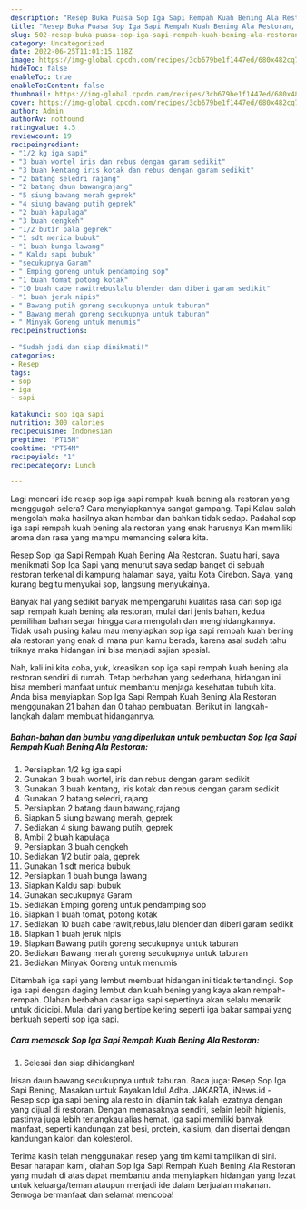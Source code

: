 ```yaml
---
description: "Resep Buka Puasa Sop Iga Sapi Rempah Kuah Bening Ala Restoran, Enak Banget"
title: "Resep Buka Puasa Sop Iga Sapi Rempah Kuah Bening Ala Restoran, Enak Banget"
slug: 502-resep-buka-puasa-sop-iga-sapi-rempah-kuah-bening-ala-restoran-enak-banget
category: Uncategorized
date: 2022-06-25T11:01:15.118Z
image: https://img-global.cpcdn.com/recipes/3cb679be1f1447ed/680x482cq70/sop-iga-sapi-rempah-kuah-bening-ala-restoran-foto-resep-utama.jpg
hideToc: false
enableToc: true
enableTocContent: false
thumbnail: https://img-global.cpcdn.com/recipes/3cb679be1f1447ed/680x482cq70/sop-iga-sapi-rempah-kuah-bening-ala-restoran-foto-resep-utama.jpg
cover: https://img-global.cpcdn.com/recipes/3cb679be1f1447ed/680x482cq70/sop-iga-sapi-rempah-kuah-bening-ala-restoran-foto-resep-utama.jpg
author: Admin
authorAv: notfound
ratingvalue: 4.5
reviewcount: 19
recipeingredient:
- "1/2 kg iga sapi"
- "3 buah wortel iris dan rebus dengan garam sedikit"
- "3 buah kentang iris kotak dan rebus dengan garam sedikit"
- "2 batang seledri rajang"
- "2 batang daun bawangrajang"
- "5 siung bawang merah geprek"
- "4 siung bawang putih geprek"
- "2 buah kapulaga"
- "3 buah cengkeh"
- "1/2 butir pala geprek"
- "1 sdt merica bubuk"
- "1 buah bunga lawang"
- " Kaldu sapi bubuk"
- "secukupnya Garam"
- " Emping goreng untuk pendamping sop"
- "1 buah tomat potong kotak"
- "10 buah cabe rawitrebuslalu blender dan diberi garam sedikit"
- "1 buah jeruk nipis"
- " Bawang putih goreng secukupnya untuk taburan"
- " Bawang merah goreng secukupnya untuk taburan"
- " Minyak Goreng untuk menumis"
recipeinstructions:

- "Sudah jadi dan siap dinikmati!"
categories:
- Resep
tags:
- sop
- iga
- sapi

katakunci: sop iga sapi 
nutrition: 300 calories
recipecuisine: Indonesian
preptime: "PT15M"
cooktime: "PT54M"
recipeyield: "1"
recipecategory: Lunch

---
```



Lagi mencari ide resep sop iga sapi rempah kuah bening ala restoran yang menggugah selera? Cara menyiapkannya sangat gampang. Tapi Kalau salah mengolah maka hasilnya akan hambar dan bahkan tidak sedap. Padahal sop iga sapi rempah kuah bening ala restoran yang enak harusnya Kan memiliki aroma dan rasa yang mampu memancing selera kita.


Resep Sop Iga Sapi Rempah Kuah Bening Ala Restoran. Suatu hari, saya menikmati Sop Iga Sapi yang menurut saya sedap banget di sebuah restoran terkenal di kampung halaman saya, yaitu Kota Cirebon. Saya, yang kurang begitu menyukai sop, langsung menyukainya.

Banyak hal yang sedikit banyak mempengaruhi kualitas rasa dari sop iga sapi rempah kuah bening ala restoran, mulai dari jenis bahan, kedua pemilihan bahan segar hingga cara mengolah dan menghidangkannya. Tidak usah pusing kalau mau menyiapkan sop iga sapi rempah kuah bening ala restoran yang enak di mana pun kamu berada, karena asal sudah tahu triknya maka hidangan ini bisa menjadi sajian spesial.


Nah, kali ini kita coba, yuk, kreasikan sop iga sapi rempah kuah bening ala restoran sendiri di rumah. Tetap berbahan yang sederhana, hidangan ini bisa memberi manfaat untuk membantu menjaga kesehatan tubuh kita. Anda bisa menyiapkan Sop Iga Sapi Rempah Kuah Bening Ala Restoran menggunakan 21 bahan dan 0 tahap pembuatan. Berikut ini langkah-langkah dalam membuat hidangannya.

<!--inarticleads1-->

##### Bahan-bahan dan bumbu yang diperlukan untuk pembuatan Sop Iga Sapi Rempah Kuah Bening Ala Restoran:

1. Persiapkan 1/2 kg iga sapi
1. Gunakan 3 buah wortel, iris dan rebus dengan garam sedikit
1. Gunakan 3 buah kentang, iris kotak dan rebus dengan garam sedikit
1. Gunakan 2 batang seledri, rajang
1. Persiapkan 2 batang daun bawang,rajang
1. Siapkan 5 siung bawang merah, geprek
1. Sediakan 4 siung bawang putih, geprek
1. Ambil 2 buah kapulaga
1. Persiapkan 3 buah cengkeh
1. Sediakan 1/2 butir pala, geprek
1. Gunakan 1 sdt merica bubuk
1. Persiapkan 1 buah bunga lawang
1. Siapkan  Kaldu sapi bubuk
1. Gunakan secukupnya Garam
1. Sediakan  Emping goreng untuk pendamping sop
1. Siapkan 1 buah tomat, potong kotak
1. Sediakan 10 buah cabe rawit,rebus,lalu blender dan diberi garam sedikit
1. Siapkan 1 buah jeruk nipis
1. Siapkan  Bawang putih goreng secukupnya untuk taburan
1. Sediakan  Bawang merah goreng secukupnya untuk taburan
1. Sediakan  Minyak Goreng untuk menumis


Ditambah iga sapi yang lembut membuat hidangan ini tidak tertandingi. Sop iga sapi dengan daging lembut dan kuah bening yang kaya akan rempah-rempah. Olahan berbahan dasar iga sapi sepertinya akan selalu menarik untuk dicicipi. Mulai dari yang bertipe kering seperti iga bakar sampai yang berkuah seperti sop iga sapi. 

<!--inarticleads2-->

##### Cara memasak Sop Iga Sapi Rempah Kuah Bening Ala Restoran:


1. Selesai dan siap dihidangkan!

Irisan daun bawang secukupnya untuk taburan. Baca juga: Resep Sop Iga Sapi Bening, Masakan untuk Rayakan Idul Adha. JAKARTA, iNews.id - Resep sop iga sapi bening ala resto ini dijamin tak kalah lezatnya dengan yang dijual di restoran. Dengan memasaknya sendiri, selain lebih higienis, pastinya juga lebih terjangkau alias hemat. Iga sapi memiliki banyak manfaat, seperti kandungan zat besi, protein, kalsium, dan disertai dengan kandungan kalori dan kolesterol. 

Terima kasih telah menggunakan resep yang tim kami tampilkan di sini. Besar harapan kami, olahan Sop Iga Sapi Rempah Kuah Bening Ala Restoran yang mudah di atas dapat membantu anda menyiapkan hidangan yang lezat untuk keluarga/teman ataupun menjadi ide dalam berjualan makanan. Semoga bermanfaat dan selamat mencoba!
